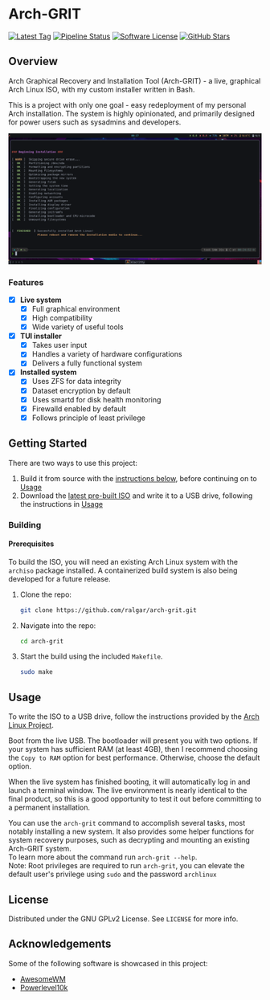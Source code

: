 # Arch-GRIT

[![Latest Tag](https://img.shields.io/github/v/tag/ralgar/arch-grit?style=for-the-badge&logo=semver&logoColor=white)](https://github.com/ralgar/arch-grit/tags)
[![Pipeline Status](https://img.shields.io/github/actions/workflow/status/ralgar/arch-grit/build-and-test.yml?request&label=Pipeline&logo=github&style=for-the-badge)](https://github.com/ralgar/arch-grit/actions)
[![Software License](https://img.shields.io/badge/License-GPL--2.0-orange?style=for-the-badge&logo=gnu&logoColor=white)](https://www.gnu.org/licenses/gpl-2.0.html)
[![GitHub Stars](https://img.shields.io/github/stars/ralgar/arch-grit?color=gold&label=Stars&logo=github&style=for-the-badge)](https://github.com/ralgar/arch-grit)

## Overview
Arch Graphical Recovery and Installation Tool (Arch-GRIT) - a live, graphical
 Arch Linux ISO, with my custom installer written in Bash.

This is a project with only one goal - easy redeployment of my personal Arch
 installation. The system is highly opinionated, and primarily designed for
 power users such as sysadmins and developers.

![Project Screenshot](images/screenshot.png)

### Features

- [x] **Live system**
  - [x] Full graphical environment
  - [x] High compatibility
  - [x] Wide variety of useful tools
- [x] **TUI installer**
  - [x] Takes user input
  - [x] Handles a variety of hardware configurations
  - [x] Delivers a fully functional system
- [x] **Installed system**
  - [x] Uses ZFS for data integrity
  - [x] Dataset encryption by default
  - [x] Uses smartd for disk health monitoring
  - [x] Firewalld enabled by default
  - [x] Follows principle of least privilege

## Getting Started

There are two ways to use this project:
1. Build it from source with the [instructions below](#prerequisites), before
   continuing on to [Usage](#usage)
2. Download the [latest pre-built ISO](https://github.com/ralgar/arch-grit/releases)
   and write it to a USB drive, following the instructions in [Usage](#usage)

### Building

#### Prerequisites

To build the ISO, you will need an existing Arch Linux system with the
 `archiso` package installed. A containerized build system is also being
 developed for a future release.

1. Clone the repo:
   ```sh
   git clone https://github.com/ralgar/arch-grit.git
   ```
2. Navigate into the repo:
   ```sh
   cd arch-grit
   ```
3. Start the build using the included `Makefile`.
   ```sh
   sudo make
   ```

## Usage

To write the ISO to a USB drive, follow the instructions provided by the [Arch Linux Project](https://wiki.archlinux.org/title/USB_flash_installation_medium).

Boot from the live USB. The bootloader will present you with two options. If your system has sufficient RAM (at least 4GB), then I recommend choosing the `Copy to RAM` option for best performance. Otherwise, choose the default option.

When the live system has finished booting, it will automatically log in and launch a terminal window. The live environment is nearly identical to the final product, so this is a good opportunity to test it out before committing to a permanent installation.<br>

You can use the `arch-grit` command to accomplish several tasks, most notably installing a new system. It also provides some helper functions for system recovery purposes, such as decrypting and mounting an existing Arch-GRIT system.<br>
To learn more about the command run `arch-grit --help`.<br>
Note: Root privileges are required to run `arch-grit`, you can elevate the default user's privilege using `sudo` and the password `archlinux`

## License

Distributed under the GNU GPLv2 License. See `LICENSE` for more info.

## Acknowledgements

Some of the following software is showcased in this project:
* [AwesomeWM](https://github.com/awesomeWM/awesome)
* [Powerlevel10k](https://github.com/romkatv/powerlevel10k)
